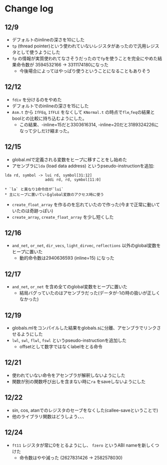 # Change log

## 12/9
* デフォルトのinlineの深さを10にした
* `tp` (thread pointer)という使われていないレジスタがあったので汎用レジスタとして使うようにした
* `fp` の情報が実質使われてなさそうだったので`fp`を使うことを完全にやめた結果命令数が 3594532166 -> 3311174180になった
    * 今後場合によってはやっぱり使うということになることもありそう

## 12/12
* `fdiv` を分けるのをやめた
* デフォルトでのinlineの深さを15にした
* `Asm.t` から `IfFEq`, `IfFLE` をなくして `KNormal.t` の時点で`fle`,`feq`の結果とboolとの比較に持ち込むようにした。
    * この結果、-inline=15だと3303616314, -inline=20だと3189324226になって少しだけ縮まった。

## 12/15
* global.mlで定義される変数をヒープに移すことをし始めた
* アセンブラに`lda` (load data address) というpseudo-instructionを追加:
```
lda rd, symbol -> lui rd, symbol[31:12]
                  addi rd, rd, symbol[11:0]
```
    * `la` と異なり1命令目が`lui`
    * 主にヒープに置いているglobal変数のアクセス時に使う

* `create_float_array` を作るのを忘れていたので作った(今まで正常に動いていたのは奇跡っぽい)
* `create_array`, `create_float_array` を少し短くした

## 12/16
* `and_net`, `or_net`, `dir_vecs`, `light_dirvec`, `reflections` 以外のglobal変数をヒープに置いた
    * 動的命令数は2940636593 (inline=15) になった

## 12/17
* `and_net`, `or_net` を含め全てのglobal変数をヒープに置いた
    * 結局バグっていたのはアセンブラだった(データが-1の時の扱いが正しくなかった)

## 12/19
* globals.mlをコンパイルした結果をglobals.sに分離、アセンブラでリンクさせるようにした
* `lwl`, `swl`, `flwl`, `fswl` というpseudo-instructionを追加した
    * offsetとして数字ではなくlabelをとる命令

## 12/21
* 使われていない命令をアセンブラが解釈しないようにした
* 関数が別の関数呼び出しを含まない時に`ra` をsaveしないようにした

## 12/22
* sin, cos, atanでのレジスタのセーブをなくした(callee-saveということで)
* 他のライブラリ関数はどうしよう、、、

## 12/24
* `ft11` レジスタが常に0をとるようにし、 `fzero` というABI nameを新しくつけた
    * 命令数はやや減った (2627831426 -> 2582578030)
